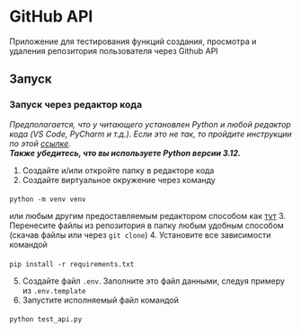 # GitHub API
Приложение для тестирования функций создания, просмотра и удаления репозитория пользователя через Github API 
## Запуск
### Запуск через редактор кода
_Предполагается, что у читающего установлен Python и любой редактор кода (VS Code, PyCharm и т.д.). Если это не так, то 
пройдите инструкции по этой [ссылке](https://translated.turbopages.org/proxy_u/en-ru.ru.398046b3-66ec146a-79cf2422-74722d776562/https/code.visualstudio.com/docs/Python/Python-tutorial)._\
**_Также убедитесь, что вы используете Python версии 3.12._**
1. Создайте и/или откройте папку в редакторе кода
2. Создайте виртуальное окружение через команду 
#### 
    python -m venv venv
или любым другим предоставляемым редактором способом как [тут](https://pythonchik.ru/okruzhenie-i-pakety/virtualnoe-okruzhenie-python-venv?ysclid=m199wu2rd0890071228)
3. Перенесите файлы из репозитория в папку любым удобным способом (скачав файлы или через `git clone`)
4. Установите все зависимости командой
####
    pip install -r requirements.txt
5. Создайте файл `.env`. Заполните это файл данными, следуя примеру из `.env.template`
6. Запустите исполняемый файл командой
####
    python test_api.py